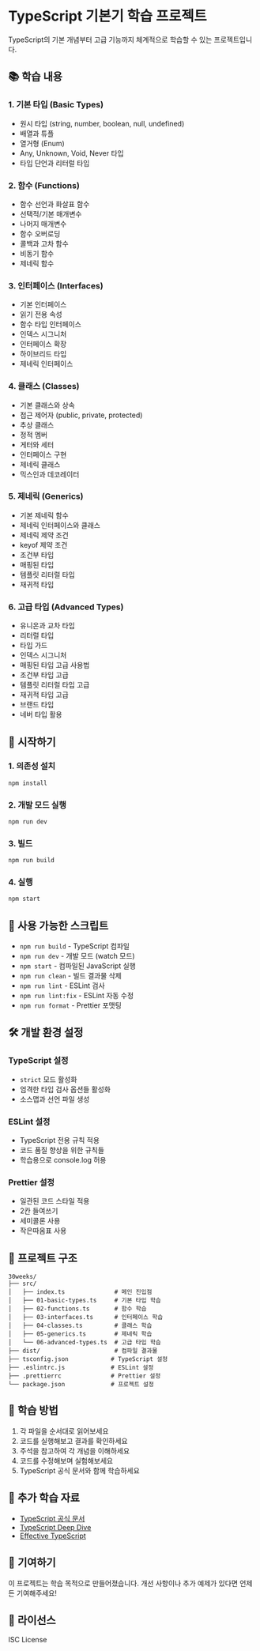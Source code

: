 # TypeScript 기본기 학습 프로젝트

TypeScript의 기본 개념부터 고급 기능까지 체계적으로 학습할 수 있는 프로젝트입니다.

## 📚 학습 내용

### 1. 기본 타입 (Basic Types)
- 원시 타입 (string, number, boolean, null, undefined)
- 배열과 튜플
- 열거형 (Enum)
- Any, Unknown, Void, Never 타입
- 타입 단언과 리터럴 타입

### 2. 함수 (Functions)
- 함수 선언과 화살표 함수
- 선택적/기본 매개변수
- 나머지 매개변수
- 함수 오버로딩
- 콜백과 고차 함수
- 비동기 함수
- 제네릭 함수

### 3. 인터페이스 (Interfaces)
- 기본 인터페이스
- 읽기 전용 속성
- 함수 타입 인터페이스
- 인덱스 시그니처
- 인터페이스 확장
- 하이브리드 타입
- 제네릭 인터페이스

### 4. 클래스 (Classes)
- 기본 클래스와 상속
- 접근 제어자 (public, private, protected)
- 추상 클래스
- 정적 멤버
- 게터와 세터
- 인터페이스 구현
- 제네릭 클래스
- 믹스인과 데코레이터

### 5. 제네릭 (Generics)
- 기본 제네릭 함수
- 제네릭 인터페이스와 클래스
- 제네릭 제약 조건
- keyof 제약 조건
- 조건부 타입
- 매핑된 타입
- 템플릿 리터럴 타입
- 재귀적 타입

### 6. 고급 타입 (Advanced Types)
- 유니온과 교차 타입
- 리터럴 타입
- 타입 가드
- 인덱스 시그니처
- 매핑된 타입 고급 사용법
- 조건부 타입 고급
- 템플릿 리터럴 타입 고급
- 재귀적 타입 고급
- 브랜드 타입
- 네버 타입 활용

## 🚀 시작하기

### 1. 의존성 설치
```bash
npm install
```

### 2. 개발 모드 실행
```bash
npm run dev
```

### 3. 빌드
```bash
npm run build
```

### 4. 실행
```bash
npm start
```

## 📝 사용 가능한 스크립트

- `npm run build` - TypeScript 컴파일
- `npm run dev` - 개발 모드 (watch 모드)
- `npm start` - 컴파일된 JavaScript 실행
- `npm run clean` - 빌드 결과물 삭제
- `npm run lint` - ESLint 검사
- `npm run lint:fix` - ESLint 자동 수정
- `npm run format` - Prettier 포맷팅

## 🛠️ 개발 환경 설정

### TypeScript 설정
- `strict` 모드 활성화
- 엄격한 타입 검사 옵션들 활성화
- 소스맵과 선언 파일 생성

### ESLint 설정
- TypeScript 전용 규칙 적용
- 코드 품질 향상을 위한 규칙들
- 학습용으로 console.log 허용

### Prettier 설정
- 일관된 코드 스타일 적용
- 2칸 들여쓰기
- 세미콜론 사용
- 작은따옴표 사용

## 📁 프로젝트 구조

```
30weeks/
├── src/
│   ├── index.ts              # 메인 진입점
│   ├── 01-basic-types.ts     # 기본 타입 학습
│   ├── 02-functions.ts       # 함수 학습
│   ├── 03-interfaces.ts      # 인터페이스 학습
│   ├── 04-classes.ts         # 클래스 학습
│   ├── 05-generics.ts        # 제네릭 학습
│   └── 06-advanced-types.ts  # 고급 타입 학습
├── dist/                     # 컴파일 결과물
├── tsconfig.json            # TypeScript 설정
├── .eslintrc.js             # ESLint 설정
├── .prettierrc              # Prettier 설정
└── package.json             # 프로젝트 설정
```

## 🎯 학습 방법

1. 각 파일을 순서대로 읽어보세요
2. 코드를 실행해보고 결과를 확인하세요
3. 주석을 참고하여 각 개념을 이해하세요
4. 코드를 수정해보며 실험해보세요
5. TypeScript 공식 문서와 함께 학습하세요

## 📖 추가 학습 자료

- [TypeScript 공식 문서](https://www.typescriptlang.org/docs/)
- [TypeScript Deep Dive](https://basarat.gitbook.io/typescript/)
- [Effective TypeScript](https://effectivetypescript.com/)

## 🤝 기여하기

이 프로젝트는 학습 목적으로 만들어졌습니다. 개선 사항이나 추가 예제가 있다면 언제든 기여해주세요!

## 📄 라이선스

ISC License
